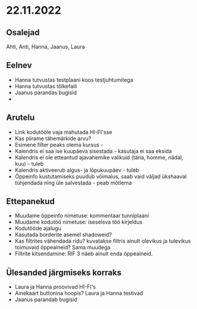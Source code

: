 # 22.11.2022
 
## Osalejad 
Ahti, Anti, Hanna, Jaanus, Laura

## Eelnev
* Hanna tutvustas testplaani koos testjuhtumitega
* Hanna tutvustas tõlkefaili
* Jaanus parandas bugisid
* 

## Arutelu
* Link kodutööle vaja mahutada HI-FI'sse
* Kas piirame tähemärkide arvu?
* Esimene filter peaks olema kursus - 
* Kalendris ei saa ise kuupäeva sisestada - kasutaja ei saa eksida
* Kalendris ei ole etteantud ajavahemike valikuid (täna, homme, nädal, kuu) - tuleb
* Kalendris aktiveerub algus- ja lõpukuupäev - tuleb
* Õppeinfo kustutamiseks puudub võimalus, saab vaid väljad ükshaaval tühjendada ning üle salvestada - peab mõtlema

## Ettepanekud
* Muudame õppeinfo nimetuse: kommentaar tunniplaani
* Muudame kodutöö nimetuse: iseseisva töö kirjeldus
* Kodutööde ajalugu
* Kasutada borderite asemel shadoweid?
* Kas filtrites vähendada ridu? kuvatakse filtris ainult olevikus ja tulevikus toimuvaid õppeaineid? Sama muudega
* Filtrite kitsendamine: RIF 3 näeb ainult enda õppeaineid. 

## Ülesanded järgmiseks korraks
* Laura ja Hanna proovivad HI-FI's
* Ainekaart buttonina hoopis? Laura ja Hanna testivad
* Jaanus parandab bugisid
